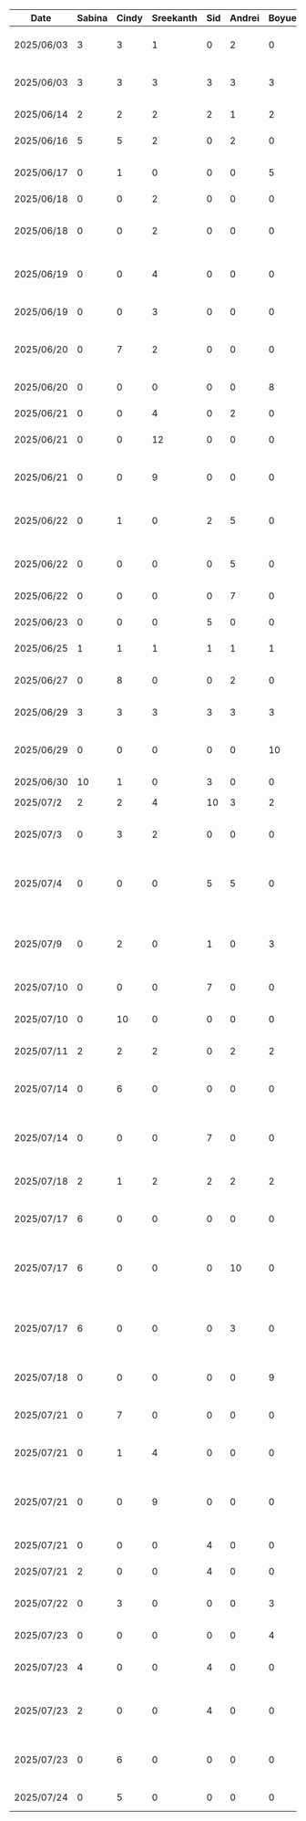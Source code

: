 | Date       | Sabina | Cindy | Sreekanth | Sid | Andrei | Boyue | Task                                                          |
|------------|--------|-------|-----------|-----|--------|-------|---------------------------------------------------------------|
| 2025/06/03 | 3      | 3     | 1         | 0   | 2      | 0     | Figma Wireframe Design                                        |
| 2025/06/03 | 3      | 3     | 3         | 3   | 3      | 3     | D1: Proposal Document and Presentation                        |
| 2025/06/14 | 2      | 2     | 2         | 2   | 1      | 2     | D2: Buddy Team Eval                                           |
| 2025/06/16 | 5      | 5     | 2         | 0   | 2      | 0     | Figma High Fidelity                                           |
| 2025/06/17 | 0      | 1     | 0         | 0   | 0      | 5     | Home and Pantry Base Layout                                   |
| 2025/06/18 | 0      | 0     | 2         | 0   | 0      | 0     | Login UI                                                      |
| 2025/06/18 | 0      | 0     | 2         | 0   | 0      | 0     | Login, Register and Home Screen Navigation                    |
| 2025/06/19 | 0      | 0     | 4         | 0   | 0      | 0     | Registration UI and Updated Login UI                          |
| 2025/06/19 | 0      | 0     | 3         | 0   | 0      | 0     | Validations for Login and Registration                        |
| 2025/06/20 | 0      | 7     | 2         | 0   | 0      | 0     | UI for Home, Search, Pantry, Notification                     |
| 2025/06/20 | 0      | 0     | 0         | 0   | 0      | 8     | Pantry Database Setup and Integration                         |
| 2025/06/21 | 0      | 0     | 4         | 0   | 2      | 0     | FireStore Setup                                               |
| 2025/06/21 | 0      | 0     | 12        | 0   | 0      | 0     | Login Backend and Functionality                               |
| 2025/06/21 | 0      | 0     | 9         | 0   | 0      | 0     | Register Backend and Functionality                            |
| 2025/06/22 | 0      | 1     | 0         | 2   | 5      | 0     | Camera and Food Recognition Setup                             |
| 2025/06/22 | 0      | 0     | 0         | 0   | 5      | 0     | Gemini API Setup and Integration                              |
| 2025/06/22 | 0      | 0     | 0         | 0   | 7      | 0     | AI Item classifier Functionality                              |
| 2025/06/23 | 0      | 0     | 0         | 5   | 0      | 0     | Camera Dialogue                                               |
| 2025/06/25 | 1      | 1     | 1         | 1   | 1      | 1     | D3: Prototype Demo                                            |
| 2025/06/27 | 0      | 8     | 0         | 0   | 2      | 0     | UI for Item, Recipe, EditItem and Filter                      |
| 2025/06/29 | 3      | 3     | 3         | 3   | 3      | 3     | D3: Prototype Document                                        |
| 2025/06/29 | 0      | 0     | 0         | 0   | 0      | 10    | Recipe Database and Search Functionality                      |
| 2025/06/30 | 10     | 1     | 0         | 3   | 0      | 0     | Settings UI                                                   |
| 2025/07/2  | 2      | 2     | 4         | 10  | 3      | 2     | Cleanup and Debugging                                         |
| 2025/07/3  | 0      | 3     | 2         | 0   | 0      | 0     | Login and Register UI Replacement                             |
| 2025/07/4  | 0      | 0     | 0         | 5   | 5      | 0     | Camera, Database and Pantry Debugging for Demo                |
| 2025/07/9  | 0      | 2     | 0         | 1   | 0      | 3     | Camera, Database and Pantry Debugging for Demo                |
| 2025/07/10 | 0      | 0     | 0         | 7   | 0      | 0     | Scrolling and Optimization                                    |
| 2025/07/10 | 0      | 10    | 0         | 0   | 0      | 0     | Item Database and Filter Setup and Integration                |
| 2025/07/11 | 2      | 2     | 2         | 0   | 2      | 2     | D4: Architecture Style Examples                               |
| 2025/07/14 | 0      | 6     | 0         | 0   | 0      | 0     | Partial Item Image DB Integration and Log setup               |
| 2025/07/14 | 0      | 0     | 0         | 7   | 0      | 0     | Search functionality, scrolling optimization                  |
| 2025/07/18 | 2      | 1     | 2         | 2   | 2      | 2     | D5: Design Pattern Examples                                   |
| 2025/07/17 | 6      | 0     | 0         | 0   | 0      | 0     | Update Username functionality                                 |
| 2025/07/17 | 6      | 0     | 0         | 0   | 10     | 0     | AI Recipe Generation Functionality for Pantry population      |
| 2025/07/17 | 6      | 0     | 0         | 0   | 3      | 0     | Human in the loop functionality for AI actions implementation |
| 2025/07/18 | 0      | 0     | 0         | 0   | 0      | 9     | Upload Initial Data and Images for Recipe                     |
| 2025/07/21 | 0      | 7     | 0         | 0   | 0      | 0     | Image Database and Minor Feature changes                      |
| 2025/07/21 | 0      | 1     | 4         | 0   | 0      | 0     | Forgot Password UI and Notification                           |
| 2025/07/21 | 0      | 0     | 9         | 0   | 0      | 0     | Forgot Password Backend and Email Notification                |
| 2025/07/21 | 0      | 0     | 0         | 4   | 0      | 0     | Search Loading Spinner                                        |
| 2025/07/21 | 2      | 0     | 0         | 4   | 0      | 0     | Update email functionality                                    |
| 2025/07/22 | 0      | 3     | 0         | 0   | 0      | 3     | Minor UI and database changes/debugs                          |
| 2025/07/23 | 0      | 0     | 0         | 0   | 0      | 4     | Nutrition Analyzer Setup                                      |
| 2025/07/23 | 4      | 0     | 0         | 4   | 0      | 0     | Update email functionality + debugging                        |
| 2025/07/23 | 2      | 0     | 0         | 4   | 0      | 0     | Update password from settings functionality                   |
| 2025/07/23 | 0      | 6     | 0         | 0   | 0      | 0     | Image debugging and added local image db                      |
| 2025/07/24 | 0      | 5     | 0         | 0   | 0      | 0     | Debugging and feature fixes                                   |